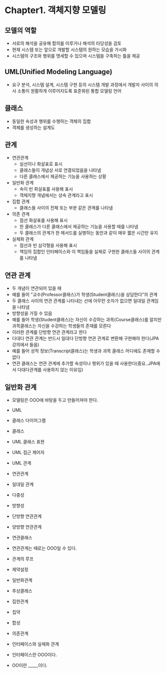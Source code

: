 Chapter1. 객체지향 모델링
========================

## 모델의 역할
* 서로의 해석을 공유해 합의를 이루거나 해석의 타당성을 검토
* 현재 시스템 또는 앞으로 개발할 시스템의 원하는 모습을 가시화
* 시스템의 구조와 행위를 명세할 수 있으며 시스템을 구축하는 틀을 제공

## UML(Unified Modeling Language)
* 요구 분석, 시스템 설계, 시스템 구현 등의 시스템 개발 과정에서 개발자 사이의 의사 소통이 원활하게 이루어지도록 표준화된 통합 모델링 언어

## 클래스
* 동일한 속성과 행위를 수행하는 객체의 집합
* 객체를 생성하는 설계도

## 관계
* 연관관계
  * 실선이나 화살표로 표시
  * 클래스들이 개념상 서로 연결되었음을 나타냄
  * 다른 클래스에서 제공하는 기능을 사용하는 상황
* 일반화 관계
  * 속이 빈 화살표를 사용해 표시
  * 객체지향 개념에서는 상속 관계라고 표시
* 집합 관계
  * 클래스들 사이의 전체 또는 부분 같은 관계를 나타냄
* 의존 관계
  * 점선 화살표를 사용해 표시
  * 한 클래스가 다른 클래스에서 제공하는 기능을 사용할 때를 나타냄
  * 두 클래스의 관계가 한 메서드를 실행하는 동안과 같이 매우 짧은 시간만 유지
* 실체화 관계
  * 점선과 빈 삼각형을 사용해 표시
  * 책임의 집합인 인터페이스와 이 책임들을 실제로 구현한 클래스들 사이의 관계를 나타냄

## 연관 관계
* 두 개념이 연관되어 있을 때
* 예를 들어 "교수(Professor클래스)가 학생(Student클래스)을 상담한다"의 관계
* 두 클래스 사이의 연관 관계를 나타내는 선에 아무런 숫자가 없으면 일대일 관계임을 나타냄
* 방향성을 가질 수 있음
* 예를 들어 학생(Student클래스)는 자신이 수강하는 과목(Course클래스)를 알지만 과목클래스는 자신을 수강하는 학생들의 존재를 모른다
* 이러한 관계를 단방향 연관 관계라고 한다
* 다대다 연관 관계는 반드시 일대다 단방향 연관 관계로 변환해 구현해야 한다(JPA강의에서 들음)
* 예를 들어 성적 정보(Transcript클래스)는 학생과 과목 클래스 어디에도 존재할 수 없다
* 연관 클래스는 연관 관계에 추가할 속성이나 행위가 있을 때 사용한다(중요..JPA에서 다대다관계를 사용하지 않는 이유임)

## 일반화 관계

* 모델링은 OOO에 바탕을 두고 만들어져야 한다.
* UML
* 클래스 다이어그램
* 클래스
* UML 클래스 표현
* UML 접근 제어자
* UML 관계

* 연관관계
 * 일대일 관계
 * 다중성
 * 방향성
 * 단방향 연관관계
 * 양방향 연관관계
 * 연관클래스
 * 연관관계는 때로는 OOO일 수 있다.
 * 관계의 루프
 * 제약설정

* 일반화관계
 * 추상클래스

* 집한관계
 * 집약
 * 합성

* 의존관계

* 인터페이스와 실체화 관계
 * 인터페이스란 OOO이다.
 * OO이란 _____이다.
